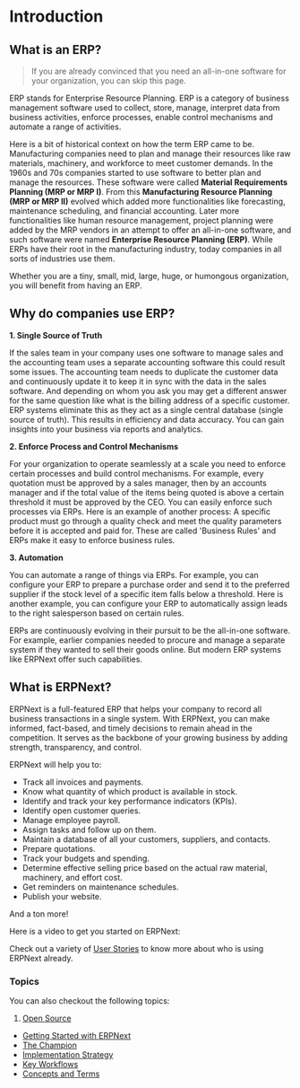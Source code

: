 
# Introduction



## What is an ERP?



> 
> If you are already convinced that you need an all-in-one software for your organization, you can skip this page.
> 
> 
> 


ERP stands for Enterprise Resource Planning. ERP is a category of business management software used to collect, store, manage, interpret data from business activities, enforce processes, enable control mechanisms and automate a range of activities.


Here is a bit of historical context on how the term ERP came to be. Manufacturing companies need to plan and manage their resources like raw materials, machinery, and workforce to meet customer demands. In the 1960s and 70s companies started to use software to better plan and manage the resources. These software were called **Material Requirements Planning (MRP or MRP I)**. From this **Manufacturing Resource Planning (MRP or MRP II)** evolved which added more functionalities like forecasting, maintenance scheduling, and financial accounting. Later more functionalities like human resource management, project planning were added by the MRP vendors in an attempt to offer an all-in-one software, and such software were named **Enterprise Resource Planning (ERP)**. While ERPs have their root in the manufacturing industry, today companies in all sorts of industries use them.


Whether you are a tiny, small, mid, large, huge, or humongous organization, you will benefit from having an ERP.


## Why do companies use ERP?


**1. Single Source of Truth**


If the sales team in your company uses one software to manage sales and the accounting team uses a separate accounting software this could result some issues. The accounting team needs to duplicate the customer data and continuously update it to keep it in sync with the data in the sales software. And depending on whom you ask you may get a different answer for the same question like what is the billing address of a specific customer. ERP systems eliminate this as they act as a single central database (single source of truth). This results in efficiency and data accuracy. You can gain insights into your business via reports and analytics.


**2. Enforce Process and Control Mechanisms**


For your organization to operate seamlessly at a scale you need to enforce certain processes and build control mechanisms. For example, every quotation must be approved by a sales manager, then by an accounts manager and if the total value of the items being quoted is above a certain threshold it must be approved by the CEO. You can easily enforce such processes via ERPs. Here is an example of another process: A specific product must go through a quality check and meet the quality parameters before it is accepted and paid for. These are called 'Business Rules' and ERPs make it easy to enforce business rules.


**3. Automation**


You can automate a range of things via ERPs. For example, you can configure your ERP to prepare a purchase order and send it to the preferred supplier if the stock level of a specific item falls below a threshold. Here is another example, you can configure your ERP to automatically assign leads to the right salesperson based on certain rules.


ERPs are continuously evolving in their pursuit to be the all-in-one software. For example, earlier companies needed to procure and manage a separate system if they wanted to sell their goods online. But modern ERP systems like ERPNext offer such capabilities.


## What is ERPNext?


ERPNext is a full-featured ERP that helps your company to record all business transactions in a single system. With ERPNext, you can make informed, fact-based, and timely decisions to remain ahead in the competition. It serves as the backbone of your growing business by adding strength, transparency, and control.


ERPNext will help you to:


* Track all invoices and payments.
* Know what quantity of which product is available in stock.
* Identify and track your key performance indicators (KPIs).
* Identify open customer queries.
* Manage employee payroll.
* Assign tasks and follow up on them.
* Maintain a database of all your customers, suppliers, and contacts.
* Prepare quotations.
* Track your budgets and spending.
* Determine effective selling price based on the actual raw material, machinery, and effort cost.
* Get reminders on maintenance schedules.
* Publish your website.


And a ton more!


Here is a video to get you started on ERPNext:


Check out a variety of [User Stories](https://erpnext.com/blog/customer-success-stories) to know more about who is using ERPNext already.


### Topics


You can also checkout the following topics:


1. [Open Source](/docs/user/manual/en/introduction/open-source)


* [Getting Started with ERPNext](/docs/user/manual/en/introduction/getting-started-with-erpnext)
* [The Champion](/docs/user/manual/en/introduction/the-champion)
* [Implementation Strategy](/docs/user/manual/en/introduction/implementation-strategy)
* [Key Workflows](/docs/user/manual/en/introduction/key-workflows)
* [Concepts and Terms](/docs/user/manual/en/introduction/concepts-and-terms)




